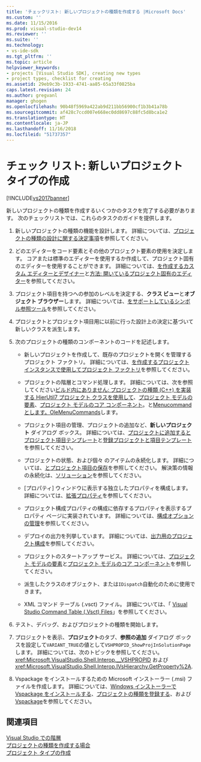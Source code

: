 ```yaml
---
title: 'チェックリスト: 新しいプロジェクトの種類を作成する |Microsoft Docs'
ms.custom: ''
ms.date: 11/15/2016
ms.prod: visual-studio-dev14
ms.reviewer: ''
ms.suite: ''
ms.technology:
- vs-ide-sdk
ms.tgt_pltfrm: ''
ms.topic: article
helpviewer_keywords:
- projects [Visual Studio SDK], creating new types
- project types, checklist for creating
ms.assetid: 29eb9c3b-1933-4741-aa85-65a33f0825ba
caps.latest.revision: 24
ms.author: gregvanl
manager: ghogen
ms.openlocfilehash: 90b48f5969a422ab9d211bb56900cf1b3b41a78b
ms.sourcegitcommit: af428c7ccd007e668ec0dd8697c88fc5d8bca1e2
ms.translationtype: HT
ms.contentlocale: ja-JP
ms.lasthandoff: 11/16/2018
ms.locfileid: "51737357"
---
```

# <a name="checklist-creating-new-project-types"></a>チェック リスト: 新しいプロジェクト タイプの作成
[!INCLUDE[vs2017banner](../../includes/vs2017banner.md)]

新しいプロジェクトの種類を作成するいくつかのタスクを完了する必要があります。 次のチェックリストでは、これらのタスクのガイドを提供します。  
  
1.  新しいプロジェクトの種類の機能を設計します。 詳細については、[プロジェクトの種類の設計に関する決定事項](../../extensibility/internals/project-type-design-decisions.md)を参照してください。  
  
2.  どのエディターをコード要素とその他のプロジェクト要素の使用を決定します。 コアまたは標準のエディターを使用するか作成して、プロジェクト固有のエディターを使用することができます。 詳細については、[を作成するカスタム エディターとデザイナー](../../extensibility/creating-custom-editors-and-designers.md)と[方法: 開いているプロジェクト固有のエディター](../../extensibility/how-to-open-project-specific-editors.md)を参照してください。  
  
3.  プロジェクト項目を持つへの参加のレベルを決定する、**クラス ビュー**と**オブジェクト ブラウザー**します。 詳細については、[をサポートしているシンボル参照ツール](../../extensibility/internals/supporting-symbol-browsing-tools.md)を参照してください。  
  
4.  プロジェクトとプロジェクト項目用に以前に行った設計上の決定に基づいて新しいクラスを派生します。  
  
5.  次のプロジェクトの種類のコンポーネントのコードを記述します。  
  
    -   新しいプロジェクトを作成して、既存のプロジェクトを開くを管理するプロジェクト ファクトリ。 詳細については、[を作成するプロジェクト インスタンスで使用してプロジェクト ファクトリ](../../extensibility/internals/creating-project-instances-by-using-project-factories.md)を参照してください。  
  
    -   プロジェクトの階層とコマンド処理します。 詳細については、次を参照してください[ビルド内にありません: プロジェクトの種類 (C++) を実装する HierUtil7 プロジェクト クラスを使用して](http://msdn.microsoft.com/en-us/a5c16a09-94a2-46ef-87b5-35b815e2f346)、[プロジェクト モデルの要素](../../extensibility/internals/elements-of-a-project-model.md)、[プロジェクト モデルのコア コンポーネント](../../extensibility/internals/project-model-core-components.md)。と[Menucommand とします。OleMenuCommands](../../misc/menucommands-vs-olemenucommands.md)します。  
  
    -   プロジェクト項目の管理、プロジェクトの追加など、**新しいプロジェクト** ダイアログ ボックス。 詳細については、[プロジェクトに追加するとプロジェクト項目テンプレート](../../extensibility/internals/adding-project-and-project-item-templates.md)と[登録プロジェクトと項目テンプレート](../../extensibility/internals/registering-project-and-item-templates.md)を参照してください。  
  
    -   プロジェクトの状態、および個々 のアイテムの永続化します。 詳細については、[とプロジェクト項目の保存](../../extensibility/internals/opening-and-saving-project-items.md)を参照してください。 解決策の情報の永続化は、[ソリューション](../../extensibility/internals/solutions.md)を参照してください。  
  
    -   [プロパティ] ウィンドウに表示する独立したプロパティを構成します。 詳細については、[拡張プロパティ](../../extensibility/internals/extending-properties.md)を参照してください。  
  
    -   プロジェクト構成プロパティの構成に依存するプロパティを表示するプロパティ ページに実装されています。 詳細については、[構成オプションの管理](../../extensibility/internals/managing-configuration-options.md)を参照してください。  
  
    -   デプロイの出力を列挙しています。 詳細については、[出力用のプロジェクト構成](../../extensibility/internals/project-configuration-for-output.md)を参照してください。  
  
    -   プロジェクトのスタートアップ サービス。 詳細については、[プロジェクト モデルの要素](../../extensibility/internals/elements-of-a-project-model.md)と[プロジェクト モデルのコア コンポーネント](../../extensibility/internals/project-model-core-components.md)を参照してください。  
  
    -   派生したクラスのオブジェクト、または`IDispatch`自動化のために使用できます。  
  
    -   XML コマンド テーブル (.vsct) ファイル。 詳細については、「 [Visual Studio Command Table (.Vsct) Files](../../extensibility/internals/visual-studio-command-table-dot-vsct-files.md)」を参照してください。  
  
6.  テスト、デバッグ、およびプロジェクトの種類を開始します。  
  
7.  プロジェクトを表示、**プロジェクト**のタブ、**参照の追加** ダイアログ ボックスを設定して`VARIANT_TRUE`の値として`VSHPROPID_ShowProjInSolutionPage`します。 詳細については、次のトピックを参照してください。 <xref:Microsoft.VisualStudio.Shell.Interop.__VSHPROPID> および <xref:Microsoft.VisualStudio.Shell.Interop.IVsHierarchy.GetProperty%2A>.  
  
8.  Vspackage をインストールするための Microsoft インストーラー (.msi) ファイルを作成します。 詳細については、[Windows インストーラーで Vspackage をインストールする](../../extensibility/internals/installing-vspackages-with-windows-installer.md)、[プロジェクトの種類を登録する](../../extensibility/internals/registering-a-project-type.md)、および[Vspackage](../../extensibility/internals/vspackages.md)を参照してください。  
  
## <a name="see-also"></a>関連項目  
 [Visual Studio での階層](../../extensibility/internals/hierarchies-in-visual-studio.md)   
 [プロジェクトの種類を作成する場合](../../extensibility/internals/when-to-create-project-types.md)   
 [プロジェクト タイプの作成](../../extensibility/internals/creating-project-types.md)

